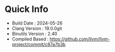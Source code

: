 # Quick Info
* Build Date : 2024-05-26
* Clang Version : 19.0.0git
* Binutils Version : 2.40
* Compiled Based : https://github.com/llvm/llvm-project/commit/c87a7b3b
